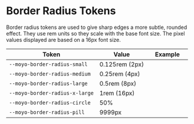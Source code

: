 # Border Radius Tokens

Border radius tokens are used to give sharp edges a more subtle, rounded effect. They use rem units so they scale with the base font size. The pixel values displayed are based on a 16px font size.

| Token                          | Value          | Example                                                                                                    |
| ------------------------------ | -------------- | ---------------------------------------------------------------------------------------------------------- |
| `--moyo-border-radius-small`   | 0.125rem (2px) | <div class="border-radius-demo" style="border-radius: var(--moyo-border-radius-small);"></div>             |
| `--moyo-border-radius-medium`  | 0.25rem (4px)  | <div class="border-radius-demo" style="border-radius: var(--moyo-border-radius-medium);"></div>            |
| `--moyo-border-radius-large`   | 0.5rem (8px)   | <div class="border-radius-demo" style="border-radius: var(--moyo-border-radius-large);"></div>             |
| `--moyo-border-radius-x-large` | 1rem (16px)    | <div class="border-radius-demo" style="border-radius: var(--moyo-border-radius-x-large);"></div>           |
| `--moyo-border-radius-circle`  | 50%            | <div class="border-radius-demo" style="border-radius: var(--moyo-border-radius-circle);"></div>            |
| `--moyo-border-radius-pill`    | 9999px         | <div class="border-radius-demo" style="border-radius: var(--moyo-border-radius-pill); width: 6rem;"></div> |
